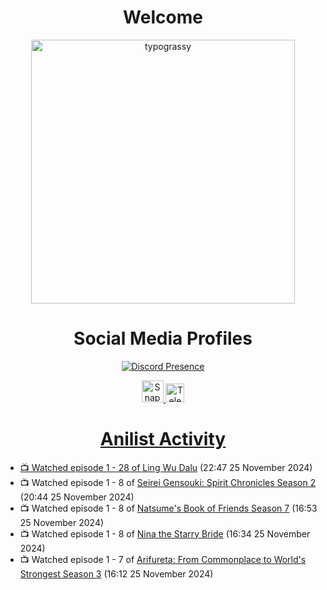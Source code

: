 <div align="center">

# Welcome
<a href="https://github.com/kawarimidoll/typograssy">
    <img alt="typograssy" src="https://typograssy.deno.dev/api?text=%E3%82%88%E3%81%86%E3%81%93%E3%81%9D%E3%81%BF%E3%81%AA%E3%81%95%E3%82%93%20-%20Sheby--&&l0=none&l1=82d9d0&l2=027353&l3=038c4c&l4=01402e&bg=none&frame=none&speed=100&comment=" width="421.99">
</a>

</div>

<div align="center">

# Social Media Profiles

[![Discord Presence](https://lanyard.cnrad.dev/api/612532963938271232)](https://discord.com/users/612532963938271232)


<a href="https://www.snapchat.com/add/a.sheby" title="Snapchat Profile">
    <img src="https://www.freepnglogos.com/uploads/snapchat-logo-png-0.png" width="35" alt="Snapchat Logo" />


<a href="https://t.me/ASheby" title="Telegram Profile">
    <img src="https://www.freepnglogos.com/uploads/telegram-logo-png-0.png" width="30" alt="Telegram Logo" />


</div>

<div align="center">

# Anilist Activity

</div>

<!-- ANILIST_ACTIVITY:start -->

-   📺 Watched episode 1 - 28 of [Ling Wu Dalu](https://anilist.co/anime/179916) (22:47 25 November 2024)
-   📺 Watched episode 1 - 8 of [Seirei Gensouki: Spirit Chronicles Season 2](https://anilist.co/anime/141182) (20:44 25 November 2024)
-   📺 Watched episode 1 - 8 of [Natsume's Book of Friends Season 7](https://anilist.co/anime/166611) (16:53 25 November 2024)
-   📺 Watched episode 1 - 8 of [Nina the Starry Bride](https://anilist.co/anime/171038) (16:34 25 November 2024)
-   📺 Watched episode 1 - 7 of [Arifureta: From Commonplace to World's Strongest Season 3](https://anilist.co/anime/154473) (16:12 25 November 2024)

<!-- ANILIST_ACTIVITY:end -->
